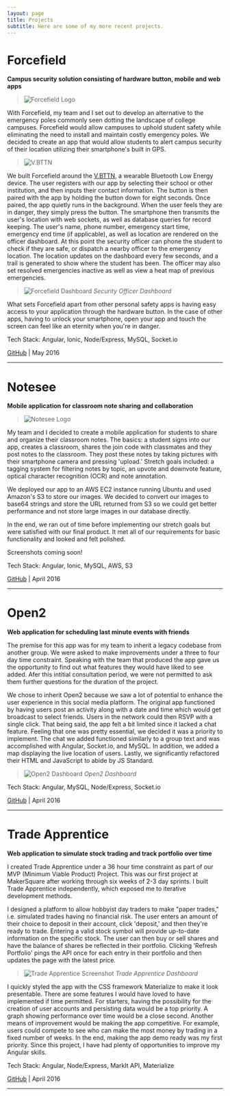 ```yaml
---
layout: page
title: Projects
subtitle: Here are some of my more recent projects.
---
```


# Forcefield

**Campus security solution consisting of hardware button, mobile and web apps**

>![Forcefield Logo](/img/forcefield-iphone.png)

With Forcefield, my team and I set out to develop an alternative to the emergency poles commonly seen dotting the landscape of college campuses.  Forcefield would allow campuses to uphold student safety while eliminating the need to install and maintain costly emergency poles.  We decided to create an app that would allow students to alert campus security of their location utilizing their smartphone's built in GPS.

>![V.BTTN](/img/button.png)

We built Forcefield around the [V.BTTN](http://www.vsnmobil.com/products/v-bttn-wearable-bluetooth-le-4-0-device), a wearable Bluetooth Low Energy device.  The user registers with our app by selecting their school or other institution, and then inputs their contact information.  The button is then paired with the app by holding the button down for eight seconds.  Once paired, the app quietly runs in the background.  When the user feels they are in danger, they simply press the button.  The smartphone then transmits the user's location with web sockets, as well as database queries for record keeping.  The user's name, phone number, emergency start time, emergency end time (if applicable), as well as location are rendered on the officer dashboard.  At this point the security officer can phone the student to check if they are safe, or dispatch a nearby officer to the emergency location.  The location updates on the dashboard every few seconds, and a trail is generated to show where the student has been.  The officer may also set resolved emergencies inactive as well as view a heat map of previous emergencies.

>![Forcefield Dashboard](/img/forcefield-dashboard.png)
*Security Officer Dashboard*

What sets Forcefield apart from other personal safety apps is having easy access to your application through the hardware button.  In the case of other apps, having to unlock your smartphone, open your app and touch the screen can feel like an eternity when you're in danger.

Tech Stack: Angular, Ionic, Node/Express, MySQL, Socket.io

[GitHub](https://github.com/MKS-Elixr/forcefield) | May 2016

---

# Notesee

**Mobile application for classroom note sharing and collaboration** 

>![Notesee Logo](/img/notesee-banner.png)

My team and I decided to create a mobile application for students to share and organize their classroom notes.  The basics: a student signs into our app, creates a classroom, shares the join code with classmates and they post notes to the classroom.  They post these notes by taking pictures with their smartphone camera and pressing 'upload.'  Stretch goals included: a tagging system for filtering notes by topic, an upvote and downvote feature, optical character recognition (OCR) and note annotation. 

We deployed our app to an AWS EC2 instance running Ubuntu and used Amazon's S3 to store our images.  We decided to convert our images to base64 strings and store the URL returned from S3 so we could get better performance and not store large images in our database directly.

In the end, we ran out of time before implementing our stretch goals but were satisfied with our final product.  It met all of our requirements for basic functionality and looked and felt polished.

Screenshots coming soon!

Tech Stack: Angular, Ionic, MySQL, AWS, S3

[GitHub](https://github.com/MKS-PostgreSQL/notesee) | April 2016

---

# Open2

**Web application for scheduling last minute events with friends**

The premise for this app was for my team to inherit a legacy codebase from another group.  We were asked to make improvements under a three to four day time constraint. Speaking with the team that produced the app gave us the opportunity to find out what features they would have liked to see added. Afer this intitial consultation period, we were not permitted to ask them further questions for the duration of the project.

We chose to inherit Open2 because we saw a lot of potential to enhance the user experience in this social media platform.  The original app functioned by having users post an activity along with a date and time which would get broadcast to select friends.  Users in the network could then RSVP with a single click.  That being said, the app felt a bit limited since it lacked a chat feature. Feeling that one was pretty essential, we decided it was a priority to implement.  The chat we added functioned similarly to a group text and was accomplished with Angular, Socket.io, and MySQL.  In addition, we added a map displaying the live location of users.  Lastly, we significantly refactored their HTML and JavaScript to abide by JS Standard.

>![Open2 Dashboard](/img/open2-dashboard.png)
*Open2 Dashboard*

Tech Stack: Angular, MySQL, Node/Express, Socket.io

[GitHub](https://github.com/MKS-PostgreSQL/open2) | April 2016

---

# Trade Apprentice

**Web application to simulate stock trading and track portfolio over time**

I created Trade Apprentice under a 36 hour time constraint as part of our MVP (Minimum Viable Product) Project.  This was our first project at MakerSquare after working through six weeks of 2-3 day sprints.  I built Trade Apprentice independently, which exposed me to iterative development methods.

I designed a platform to allow hobbyist day traders to make "paper trades," i.e. simulated trades having no financial risk.  The user enters an amount of their choice to deposit in their account, click 'deposit,' and then they're ready to trade.  Entering a valid stock symbol will provide up-to-date information on the specific stock.  The user can then buy or sell shares and have the balance of shares be reflected in their portfolio.  Clicking 'Refresh Portfolio' pings the API once for each entry in their portfolio and then updates the page with the latest price. 

>![Trade Apprentice Screenshot](/img/trade-apprentice-screenshot.png)
*Trade Apprentice Dashboard*

I quickly styled the app with the CSS framework Materialize to make it look presentable.  There are some features I would have loved to have implemented if time permitted.  For starters, having the possibility for the creation of user accounts and persisting data would be a top priority.  A graph showing performance over time would be a close second.  Another means of improvement would be making the app competitive. For example, users could compete to see who can make the most money by trading in a fixed number of weeks.  In the end, making the app demo ready was my first priority. Since this project, I have had plenty of opportunities to improve my Angular skills.

Tech Stack: Angular, Node/Express, MarkIt API, Materialize

[GitHub](https://github.com/cse25/trade-apprentice) | April 2016

---

